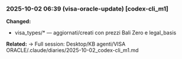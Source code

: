 ### 2025-10-02 06:39 (visa-oracle-update) [codex-cli_m1]

**Changed:**
- visa_types/* — aggiornati/creati con prezzi Bali Zero e legal_basis

**Related:**
→ Full session: Desktop/KB agenti/VISA ORACLE/.claude/diaries/2025-10-02_codex-cli_m1.md

